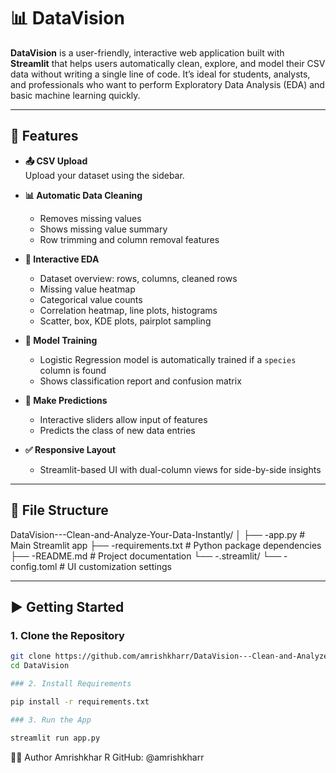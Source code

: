 # 📊 DataVision

**DataVision** is a user-friendly, interactive web application built with **Streamlit** that helps users automatically clean, explore, and model their CSV data without writing a single line of code. It’s ideal for students, analysts, and professionals who want to perform Exploratory Data Analysis (EDA) and basic machine learning quickly.

---

## 🚀 Features

- **📤 CSV Upload**  
  Upload your dataset using the sidebar.

- **📊 Automatic Data Cleaning**
  - Removes missing values
  - Shows missing value summary
  - Row trimming and column removal features

- **🧭 Interactive EDA**
  - Dataset overview: rows, columns, cleaned rows
  - Missing value heatmap
  - Categorical value counts
  - Correlation heatmap, line plots, histograms
  - Scatter, box, KDE plots, pairplot sampling

- **🧠 Model Training**
  - Logistic Regression model is automatically trained if a `species` column is found
  - Shows classification report and confusion matrix

- **🔮 Make Predictions**
  - Interactive sliders allow input of features
  - Predicts the class of new data entries

- **✅ Responsive Layout**
  - Streamlit-based UI with dual-column views for side-by-side insights

---

## 📁 File Structure

DataVision---Clean-and-Analyze-Your-Data-Instantly/
│
├── -app.py # Main Streamlit app
├── -requirements.txt # Python package dependencies
├── -README.md # Project documentation
└── -.streamlit/
└── -config.toml # UI customization settings


---

## ▶️ Getting Started

### 1. Clone the Repository

```bash
git clone https://github.com/amrishkharr/DataVision---Clean-and-Analyze-Your-Data-Instantly.git
cd DataVision

### 2. Install Requirements

pip install -r requirements.txt

### 3. Run the App

streamlit run app.py

```

👨‍💻 Author
Amrishkhar R
GitHub: @amrishkharr


